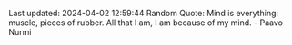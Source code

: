 Last updated: 2024-04-02 12:59:44
Random Quote: Mind is everything: muscle, pieces of rubber. All that I am, I am because of my mind. - Paavo Nurmi